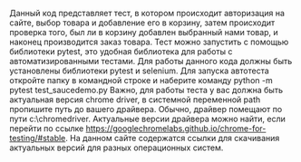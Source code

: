 Данный код представляет тест, в котором происходит авторизация на сайте, выбор товара и добавление его в корзину, затем происходит проверка того, был ли в корзину добавлен выбранный нами товар, и наконец производится заказ товара.
Тест можно запустить с помощью библиотеки pytest, это удобная библиотека для работы с автоматизированными тестами.
Для работы данного кода должны быть установлены библиотеки pytest и selenium.
Для запуска автотеста откройте папку в командной строке и наберите команду python -m pytest test_saucedemo.py
Важно, для работы теста у вас должна быть актуальная версия chrome driver, в системной переменной path пропишите путь до вашего драйвера.
Обычно, драйвер помещают по пути c:\chromedriver.
Актуальные версии драйвера можно найти, если перейти по ссылке https://googlechromelabs.github.io/chrome-for-testing/#stable.
На данном сайте содержатся ссылки для скачивания актуальных версий для разных операционных систем.

